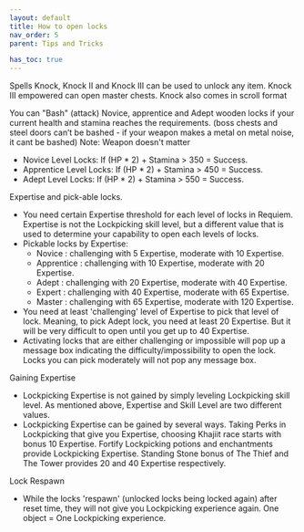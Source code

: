```yaml
---
layout: default
title: How to open locks
nav_order: 5
parent: Tips and Tricks

has_toc: true
---
```


Spells Knock, Knock  II and Knock III can be used to unlock any item. Knock III empowered can open master chests. Knock also comes in scroll format

You can "Bash" (attack) Novice, apprentice and Adept wooden locks if your current health and stamina reaches the requirements. (boss chests and steel doors can’t be bashed - if your weapon makes a metal on metal noise, it cant be bashed) Note: Weapon doesn't matter

* Novice Level Locks: If (HP * 2) + Stamina > 350 = Success.
* Apprentice Level Locks: If (HP * 2) + Stamina > 450 = Success.
* Adept Level Locks: If (HP * 2) + Stamina > 550 = Success.
	
Expertise and pick-able locks.

* You need certain Expertise threshold for each level of locks in Requiem. Expertise is not the Lockpicking skill level, but a different value that is used to determine your capability to open each levels of locks.
* Pickable locks by Expertise:
	* Novice : challenging with 5 Expertise, moderate with 10 Expertise.
	* Apprentice : challenging with 10 Expertise, moderate with 20 Expertise.
	* Adept : challenging with 20 Expertise, moderate with 40 Expertise.
	* Expert : challenging with 40 Expertise, moderate with 65 Expertise.
	* Master : challenging with 65 Expertise, moderate with 120 Expertise.
* You need at least 'challenging' level of Expertise to pick that level of lock. Meaning, to pick Adept lock, you need at least 20 Expertise. But it will be very difficult to open until you get up to 40 Expertise.
* Activating locks that are either challenging or impossible will pop up a message box indicating the difficulty/impossibility to open the lock. Locks you can pick moderately will not pop any message box.
	
Gaining Expertise

* Lockpicking Expertise is not gained by simply leveling Lockpicking skill level. As mentioned above, Expertise and Skill Level are two different values.
* Lockpicking Expertise can be gained by several ways. Taking Perks in Lockpicking that give you Expertise, choosing Khajiit race starts with bonus 10 Expertise. Fortify Lockpicking potions and enchantments provide Lockpicking Expertise. Standing Stone bonus of The Thief and The Tower provides 20 and 40 Expertise respectively.
	
Lock Respawn

* While the locks 'respawn' (unlocked locks being locked again) after reset time, they will not give you Lockpicking experience again. One object = One Lockpicking experience.
